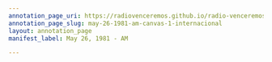 ```yaml
---
annotation_page_uri: https://radiovenceremos.github.io/radio-venceremos-english/annotations/may-26-1981-am-canvas-1-internacional.json
annotation_page_slug: may-26-1981-am-canvas-1-internacional
layout: annotation_page
manifest_label: May 26, 1981 - AM

---
```

